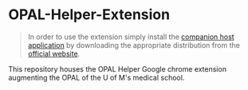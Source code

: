 # OPAL-Helper-Extension
> In order to use the extension simply install the 
[companion host application](https://github.com/pyarmak/OPAL-Helper-Host)
by downloading the appropriate distribution from the 
[official website](https://pyarmak.github.io/OPAL-Helper-Host/).

This repository houses the OPAL Helper Google chrome extension augmenting 
the OPAL of the U of M's medical school.
